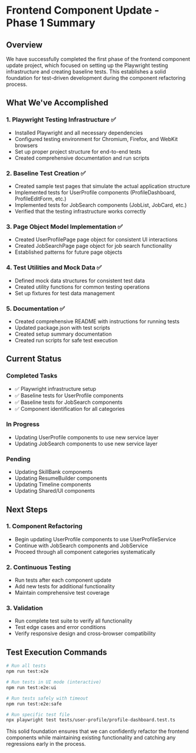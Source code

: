 # Frontend Component Update - Phase 1 Summary

## Overview
We have successfully completed the first phase of the frontend component update project, which focused on setting up the Playwright testing infrastructure and creating baseline tests. This establishes a solid foundation for test-driven development during the component refactoring process.

## What We've Accomplished

### 1. Playwright Testing Infrastructure ✅
- Installed Playwright and all necessary dependencies
- Configured testing environment for Chromium, Firefox, and WebKit browsers
- Set up proper project structure for end-to-end tests
- Created comprehensive documentation and run scripts

### 2. Baseline Test Creation ✅
- Created sample test pages that simulate the actual application structure
- Implemented tests for UserProfile components (ProfileDashboard, ProfileEditForm, etc.)
- Implemented tests for JobSearch components (JobList, JobCard, etc.)
- Verified that the testing infrastructure works correctly

### 3. Page Object Model Implementation ✅
- Created UserProfilePage page object for consistent UI interactions
- Created JobSearchPage page object for job search functionality
- Established patterns for future page objects

### 4. Test Utilities and Mock Data ✅
- Defined mock data structures for consistent test data
- Created utility functions for common testing operations
- Set up fixtures for test data management

### 5. Documentation ✅
- Created comprehensive README with instructions for running tests
- Updated package.json with test scripts
- Created setup summary documentation
- Created run scripts for safe test execution

## Current Status

### Completed Tasks
- ✅ Playwright infrastructure setup
- ✅ Baseline tests for UserProfile components
- ✅ Baseline tests for JobSearch components
- ✅ Component identification for all categories

### In Progress
- Updating UserProfile components to use new service layer
- Updating JobSearch components to use new service layer

### Pending
- Updating SkillBank components
- Updating ResumeBuilder components
- Updating Timeline components
- Updating Shared/UI components

## Next Steps

### 1. Component Refactoring
- Begin updating UserProfile components to use UserProfileService
- Continue with JobSearch components and JobService
- Proceed through all component categories systematically

### 2. Continuous Testing
- Run tests after each component update
- Add new tests for additional functionality
- Maintain comprehensive test coverage

### 3. Validation
- Run complete test suite to verify all functionality
- Test edge cases and error conditions
- Verify responsive design and cross-browser compatibility

## Test Execution Commands

```bash
# Run all tests
npm run test:e2e

# Run tests in UI mode (interactive)
npm run test:e2e:ui

# Run tests safely with timeout
npm run test:e2e:safe

# Run specific test file
npx playwright test tests/user-profile/profile-dashboard.test.ts
```

This solid foundation ensures that we can confidently refactor the frontend components while maintaining existing functionality and catching any regressions early in the process.